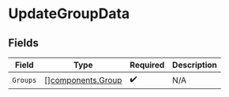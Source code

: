 # UpdateGroupData


## Fields

| Field                                                  | Type                                                   | Required                                               | Description                                            |
| ------------------------------------------------------ | ------------------------------------------------------ | ------------------------------------------------------ | ------------------------------------------------------ |
| `Groups`                                               | [][components.Group](../../models/components/group.md) | :heavy_check_mark:                                     | N/A                                                    |